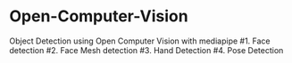 # Open-Computer-Vision
Object Detection using Open Computer Vision with mediapipe
#1. Face detection
#2. Face Mesh detection
#3. Hand Detection
#4. Pose Detection
